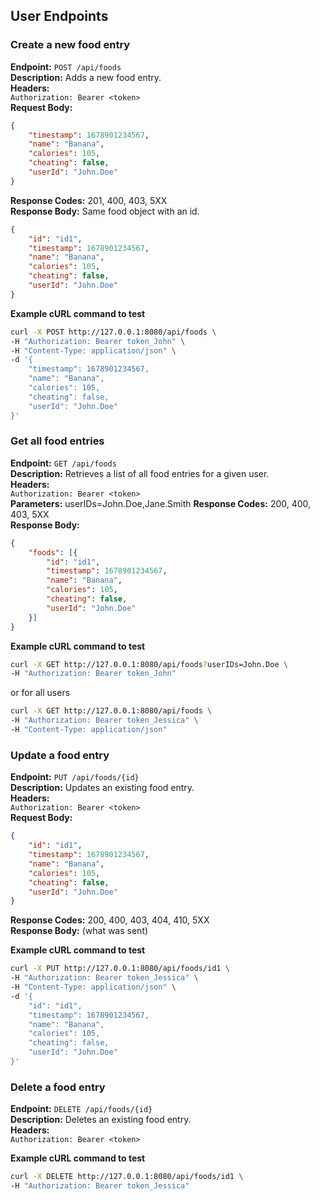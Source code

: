 ## User Endpoints

### Create a new food entry
**Endpoint:** `POST /api/foods`  
**Description:** Adds a new food entry.  
**Headers:**   
`Authorization: Bearer <token>`  
**Request Body:**
```json
{
    "timestamp": 1678901234567,
    "name": "Banana",
    "calories": 105,
    "cheating": false,
    "userId": "John.Doe"
}
```
**Response Codes:** 201, 400, 403, 5XX  
**Response Body:**
Same food object with an id.
```json
{
    "id": "id1",
    "timestamp": 1678901234567,
    "name": "Banana",
    "calories": 105,
    "cheating": false,
    "userId": "John.Doe"
}
```

**Example cURL command to test**
```sh
curl -X POST http://127.0.0.1:8080/api/foods \
-H "Authorization: Bearer token_John" \
-H "Content-Type: application/json" \
-d '{
    "timestamp": 1678901234567,
    "name": "Banana",
    "calories": 105,
    "cheating": false,
    "userId": "John.Doe"
}'
```

### Get all food entries
**Endpoint:** `GET /api/foods`  
**Description:** Retrieves a list of all food entries for a given user.  
**Headers:**  
`Authorization: Bearer <token>`  
**Parameters:**
userIDs=John.Doe,Jane.Smith
**Response Codes:** 200, 400, 403, 5XX  
**Response Body:**
```json
{
    "foods": [{
        "id": "id1",
        "timestamp": 1678901234567,
        "name": "Banana",
        "calories": 105,
        "cheating": false,
        "userId": "John.Doe"
    }]
}
```

**Example cURL command to test**
```sh
curl -X GET http://127.0.0.1:8080/api/foods?userIDs=John.Doe \
-H "Authorization: Bearer token_John"
```
or for all users
```sh
curl -X GET http://127.0.0.1:8080/api/foods \
-H "Authorization: Bearer token_Jessica" \
-H "Content-Type: application/json"
```

### Update a food entry
**Endpoint:** `PUT /api/foods/{id}`  
**Description:** Updates an existing food entry.  
**Headers:**  
`Authorization: Bearer <token>`  
**Request Body:**
```json
{
    "id": "id1",
    "timestamp": 1678901234567,
    "name": "Banana",
    "calories": 105,
    "cheating": false,
    "userId": "John.Doe"
}
```
**Response Codes:** 200, 400, 403, 404, 410, 5XX  
**Response Body:**
(what was sent)

**Example cURL command to test**
```sh
curl -X PUT http://127.0.0.1:8080/api/foods/id1 \
-H "Authorization: Bearer token_Jessica" \
-H "Content-Type: application/json" \
-d '{
    "id": "id1",
    "timestamp": 1678901234567,
    "name": "Banana",
    "calories": 105,
    "cheating": false,
    "userId": "John.Doe"
}'
```

### Delete a food entry
**Endpoint:** `DELETE /api/foods/{id}`  
**Description:** Deletes an existing food entry.  
**Headers:**  
`Authorization: Bearer <token>`

**Example cURL command to test**
```sh
curl -X DELETE http://127.0.0.1:8080/api/foods/id1 \
-H "Authorization: Bearer token_Jessica"
```